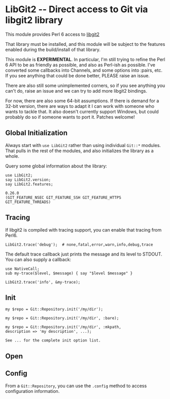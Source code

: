 LibGit2 -- Direct access to Git via libgit2 library
===================================================

This module provides Perl 6 access to [libgit2](https://libgit2.github.com/)

That library must be installed, and this module will be subject to the
features enabled during the build/install of that library.

This module is **EXPERIMENTAL**.  In particular, I'm still trying to refine
the Perl 6 API to be as friendly as possible, and also as Perl-ish as
possible.  I've converted some callbacks into Channels, and some options
into :pairs, etc.  If you see anything that could be done better, PLEASE
raise an issue.

There are also still some unimplemented corners, so if you see anything
you can't do, raise an issue and we can try to add more libgit2 bindings.

For now, there are also some 64-bit assumptions.  If there is demand for
a 32-bit version, there are ways to adapt it I can work with someone who
wants to tackle that.  It also doesn't currently support Windows, but
could probably do so if someone wants to port it.  Patches welcome!

Global Initialization
---------------------

Always start with `use LibGit2` rather than using individual `Git::*`
modules.  That pulls in the rest of the modules, and also initializes
the library as a whole.

Query some global information about the library:

    use LibGit2;
    say LibGit2.version;
    say LibGit2.features;

    0.26.0
    (GIT_FEATURE_NSEC GIT_FEATURE_SSH GIT_FEATURE_HTTPS GIT_FEATURE_THREADS)

Tracing
-------

If libgit2 is compiled with tracing support, you can enable that tracing
from Perl6.

    LibGit2.trace('debug');  # none,fatal,error,warn,info,debug,trace

The default trace callback just prints the message and its level to
STDOUT.  You can also supply a callback:

    use NativeCall;
    sub my-trace($level, $message) { say "$level $message" }

    LibGit2.trace('info', &my-trace);

Init
----

    my $repo = Git::Repository.init('/my/dir');

    my $repo = Git::Repository.init('/my/dir', :bare);

    my $repo = Git::Repository.init('/my/dir', :mkpath,
    description => 'my description', ...);

    See ... for the complete init option list.

Open
----

Config
------

From a `Git::Repository`, you can use the `.config` method to access
configuration information.


